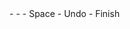 <meta data-spell-branch  data-spell-update-dyn-onchange>
- <meta data-dyn="spell-word-prediction" data-words-file="bncfrequency.json" data-max-nodes="3"  data-predict-after-n-chars="3">
- <meta data-dyn="spell-letter-prediction" data-words-file="bncfrequency.json">
- Space <meta data-spell-letter=" ">
- Undo <meta data-spell-delchar>
- Finish <meta data-spell-finish>
